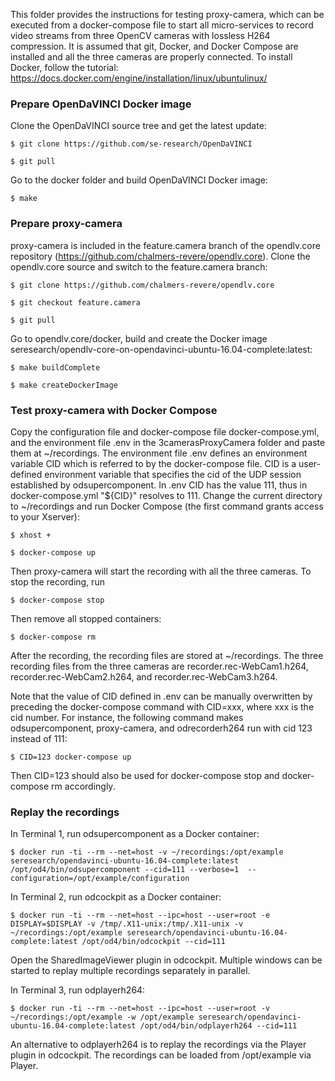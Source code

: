 This folder provides the instructions for testing proxy-camera, which can be executed from a docker-compose file to start all micro-services to record video streams from three OpenCV cameras with lossless H264 compression. It is assumed that git, Docker, and Docker Compose are installed and all the three cameras are properly connected. To install Docker, follow the tutorial: https://docs.docker.com/engine/installation/linux/ubuntulinux/

### Prepare OpenDaVINCI Docker image

Clone the OpenDaVINCI source tree and get the latest update:

    $ git clone https://github.com/se-research/OpenDaVINCI
    
    $ git pull
    
Go to the docker folder and build OpenDaVINCI Docker image:

    $ make
    
### Prepare proxy-camera

proxy-camera is included in the feature.camera branch of the opendlv.core repository (https://github.com/chalmers-revere/opendlv.core). Clone the opendlv.core source and switch to the feature.camera branch:

    $ git clone https://github.com/chalmers-revere/opendlv.core
    
    $ git checkout feature.camera
    
    $ git pull
    
Go to opendlv.core/docker, build and create the Docker image seresearch/opendlv-core-on-opendavinci-ubuntu-16.04-complete:latest:

    $ make buildComplete
    
    $ make createDockerImage
    
### Test proxy-camera with Docker Compose

Copy the configuration file and docker-compose file docker-compose.yml, and the environment file .env in the 3camerasProxyCamera folder and paste them at ~/recordings. The environment file .env defines an environment variable CID which is referred to by the docker-compose file. CID is a user-defined environment variable that specifies the cid of the UDP session established by odsupercomponent. In .env CID has the value 111, thus in docker-compose.yml "${CID}" resolves to 111.  Change the current directory to ~/recordings and run Docker Compose (the first command grants access to your Xserver):

    $ xhost +
    
    $ docker-compose up

Then proxy-camera will start the recording with all the three cameras. To stop the recording, run

    $ docker-compose stop
    
Then remove all stopped containers:

    $ docker-compose rm

After the recording, the recording files are stored at ~/recordings. The three recording files from the three cameras are recorder.rec-WebCam1.h264, recorder.rec-WebCam2.h264, and recorder.rec-WebCam3.h264.

Note that the value of CID defined in .env can be manually overwritten by preceding the docker-compose command with CID=xxx, where xxx is the cid number. For instance, the following command makes odsupercomponent, proxy-camera, and odrecorderh264 run with cid 123 instead of 111:

    $ CID=123 docker-compose up
    
Then CID=123 should also be used for docker-compose stop and docker-compose rm accordingly.

### Replay the recordings

In Terminal 1, run odsupercomponent as a Docker container:

    $ docker run -ti --rm --net=host -v ~/recordings:/opt/example seresearch/opendavinci-ubuntu-16.04-complete:latest /opt/od4/bin/odsupercomponent --cid=111 --verbose=1  --configuration=/opt/example/configuration
    
In Terminal 2, run odcockpit as a Docker container:

    $ docker run -ti --rm --net=host --ipc=host --user=root -e DISPLAY=$DISPLAY -v /tmp/.X11-unix:/tmp/.X11-unix -v ~/recordings:/opt/example seresearch/opendavinci-ubuntu-16.04-complete:latest /opt/od4/bin/odcockpit --cid=111
    
Open the SharedImageViewer plugin in odcockpit. Multiple windows can be started to replay multiple recordings separately in parallel.

In Terminal 3, run odplayerh264:

    $ docker run -ti --rm --net=host --ipc=host --user=root -v ~/recordings:/opt/example -w /opt/example seresearch/opendavinci-ubuntu-16.04-complete:latest /opt/od4/bin/odplayerh264 --cid=111
    
An alternative to odplayerh264 is to replay the recordings via the Player plugin in odcockpit. The recordings can be loaded from /opt/example via Player.

